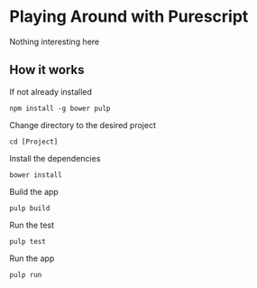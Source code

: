 # Playing Around with Purescript

Nothing interesting here

## How it works

If not already installed
```
npm install -g bower pulp
```

Change directory to the desired project
```
cd [Project]
```

Install the dependencies
```
bower install
```

Build the app
```
pulp build
```

Run the test
```
pulp test
```

Run the app
```
pulp run
```
